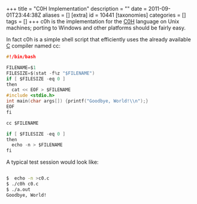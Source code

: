 +++
title = "C0H Implementation"
description = ""
date = 2011-09-01T23:44:38Z
aliases = []
[extra]
id = 10441
[taxonomies]
categories = []
tags = []
+++
c0h is the implementation for the [C0H](https://rosettacode.org/wiki/C0H) language on Unix machines; porting to Windows and other platforms should be fairly easy. 

In fact c0h is a simple shell script that efficiently uses the already available [C](https://rosettacode.org/wiki/C) compiler named cc:

```c
#!/bin/bash

FILENAME=$1
FILESIZE=$(stat -f%z "$FILENAME")
if [ $FILESIZE -eq 0 ] 
then
  cat << EOF > $FILENAME
#include <stdio.h>
int main(char args[]) {printf("Goodbye, World!\\n");}
EOF
fi

cc $FILENAME

if [ $FILESIZE -eq 0 ] 
then
  echo -n > $FILENAME
fi

```


A typical test session would look like:

```bash

$  echo -n >c0.c
$ ./c0h c0.c
$ ./a.out
Goodbye, World!

```

